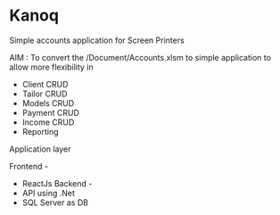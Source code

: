 # Kanoq
Simple accounts application for Screen Printers

AIM : To convert the /Document/Accounts.xlsm to simple application to allow more flexibility in
  - Client CRUD
  - Tailor CRUD
  - Models CRUD
  - Payment CRUD
  - Income CRUD
  - Reporting
  

Application layer

Frontend - 
  - ReactJs
Backend - 
  - API using .Net 
  - SQL Server as  DB
  


